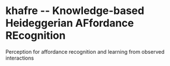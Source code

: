# khafre -- Knowledge-based Heideggerian AFfordance REcognition

Perception for affordance recognition and learning from observed interactions
